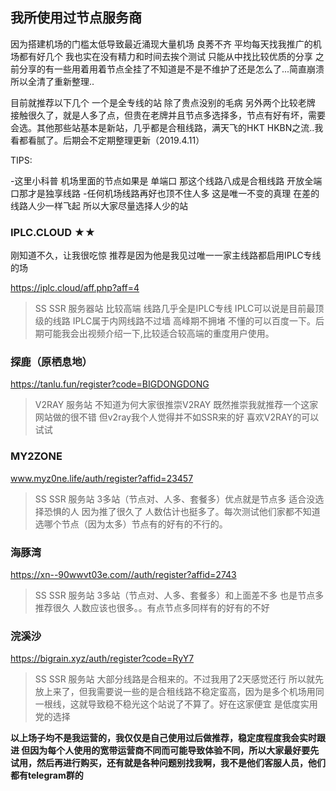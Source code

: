 ## 我所使用过节点服务商 

因为搭建机场的门槛太低导致最近涌现大量机场 良莠不齐 平均每天找我推广的机场都有好几个 
我也实在没有精力和时间去挨个测试 只能从中找比较优质的分享
之前分享的有一些用着用着节点全挂了不知道是不是不维护了还是怎么了...简直崩溃所以全清了重新整理..

目前就推荐以下几个 一个是全专线的站 除了贵点没别的毛病 另外两个比较老牌 接触很久了，就是人多了点，但贵在老牌并且节点多选择多，节点有好有坏，需要会选。其他那些站基本是新站，几乎都是合租线路，满天飞的HKT HKBN之流..我看都看腻了。后期会不定期整理更新（2019.4.11）

TIPS:

-这里小科普 机场里面的节点如果是 单端口 那这个线路八成是合租线路 开放全端口那才是独享线路
-任何机场线路再好也顶不住人多 这是唯一不变的真理 在差的线路人少一样飞起 所以大家尽量选择人少的站

### IPLC.CLOUD ★★

刚知道不久，让我很吃惊 推荐是因为他是我见过唯一一家主线路都启用IPLC专线的场

https://iplc.cloud/aff.php?aff=4

>SS SSR 服务器站 比较高端 线路几乎全是IPLC专线 IPLC可以说是目前最顶级的线路 IPLC属于内网线路不过墙 高峰期不拥堵 不懂的可以百度一下。后期可能我会出视频介绍一下,比较适合较高端的重度用户使用。

### 探鹿（原栖息地）  

https://tanlu.fun/register?code=BIGDONGDONG

>V2RAY 服务站 不知道为何大家很推崇V2RAY 既然推崇我就推荐一个这家网站做的很不错 但v2ray我个人觉得并不如SSR来的好 喜欢V2RAY的可以试试

### MY2ZONE  

www.myz0ne.life/auth/register?affid=23457

>SS SSR 服务站 3多站（节点对、人多、套餐多）优点就是节点多 适合没选择恐惧的人 因为推了很久了 人数估计也挺多了。每次测试他们家都不知道选哪个节点（因为太多）节点有的好有的不行的。

### 海豚湾 

https://xn--90wwvt03e.com//auth/register?affid=2743

>SS SSR 服务站 3多站（节点对、人多、套餐多）和上面差不多 也是节点多 推荐很久 人数应该也很多。。有点节点多同样有的好有的不好

### 浣溪沙

https://bigrain.xyz/auth/register?code=RyY7

>SS SSR 服务站 大部分线路是合租来的。不过我用了2天感觉还行 所以就先放上来了，但我需要说一些的是合租线路不稳定蛮高，因为是多个机场用同一根线，这就导致稳不稳光这个站说了不算了。好在这家便宜 是低度实用党的选择

**以上场子均不是我运营的，我仅仅是自己使用过后做推荐，稳定度程度我会实时跟进 但因为每个人使用的宽带运营商不同而可能导致体验不同，所以大家最好要先试用，然后再进行购买，还有就是各种问题别找我啊，我不是他们客服人员，他们都有telegram群的**
